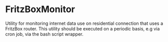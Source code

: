 # FritzBoxMonitor
Utility for monitoring internet data use on residential connection that uses a FritzBox router.
This utility should be executed on a periodic basis, e.g via cron job, via the bash script wrapper.
